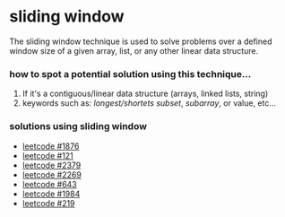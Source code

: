 # sliding window
The sliding window technique is used to solve problems over a defined window size of a given array, list, or any other linear data structure.
 
### how to spot a potential solution using this technique...
1. If it's a contiguous/linear data structure (arrays, linked lists, string)
2. keywords such as: *longest/shortets subset*, *subarray*, or value, etc...

### solutions using sliding window
- [leetcode #1876](#https://github.com/lareenmelo/algorithms-queen/blob/main/other/solutions/leetcode_1876.swift)
- [leetcode #121](#https://github.com/lareenmelo/algorithms-queen/blob/main/other/solutions/leetcode_121.swift)
- [leetcode #2379](#https://github.com/lareenmelo/algorithms-queen/blob/main/other/solutions/leetcode_2379.swift)
- [leetcode #2269](#https://github.com/lareenmelo/algorithms-queen/blob/main/other/solutions/leetcode_2269.swift)
- [leetcode #643](#https://github.com/lareenmelo/algorithms-queen/blob/main/other/solutions/leetcode_643.swift)
- [leetcode #1984](#https://github.com/lareenmelo/algorithms-queen/blob/main/other/solutions/leetcode_1984.swift)
- [leetcode #219](#https://github.com/lareenmelo/algorithms-queen/blob/main/other/solutions/leetcode_219.swift)
